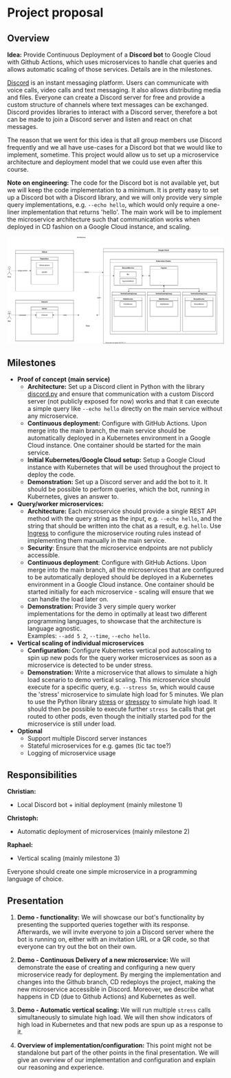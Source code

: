 # Project proposal

## Overview

**Idea:** Provide Continuous Deployment of a **Discord bot** to Google Cloud with Github Actions, 
which uses microservices to handle chat queries and allows automatic scaling of those services.
Details are in the milestones.

[Discord](https://discord.com/) is an instant messaging platform. Users can communicate with voice calls, video calls 
and text messaging. It also allows distributing media and files. Everyone can create a Discord server for free 
and provide a custom structure of channels where text messages can be exchanged. Discord provides libraries 
to interact with a Discord server, therefore a bot can be made to join a Discord server and listen and react on chat messages.

The reason that we went for this idea is that all group members use Discord frequently and we all have use-cases for a Discord bot that we would like to implement, sometime. This project would allow us to set up a microservice architecture and deployment model that we could use even after this course.

**Note on engineering:** The code for the Discord bot is not available yet, but we will keep the code implementation to a minimum.
It is pretty easy to set up a Discord bot with a Discord library, and we will only provide very simple 
query implementations, e.g. ```--echo hello```, which would only require a one-liner implementation 
that returns 'hello'. The main work will be to implement the microservice architecture such that communication 
works when deployed in CD fashion on a Google Cloud instance, and scaling.

![architecture.svg](architecture.svg)

## Milestones

+ **Proof of concept (main service)**
  - **Architecture:** Set up a Discord client in Python with the library
  [discord.py](https://pypi.org/project/discord.py/) and ensure that communication with a custom 
  Discord server (not publicly exposed for now) works and that it can execute a simple query like ```--echo hello```
  directly on the main service without any microservice.
  - **Continuous deployment:** Configure with GitHub Actions. Upon merge into the main branch, the main service
  should be automatically deployed in a Kubernetes environment in a Google Cloud instance. One container 
  should be started for the main service.
  - **Initial Kubernetes/Google Cloud setup:** Setup a Google Cloud instance with Kubernetes that will be used throughout 
  the project to deploy the code.
  - **Demonstration:** Set up a Discord server and add the bot to it. It should be possible to
  perform queries, which the bot, running in Kubernetes, gives an answer to.
+ **Query/worker microservices:**
  - **Architecture:** Each microservice should provide a single REST API method with 
  the query string as the input, e.g. ```--echo hello```, and the string that should be 
  written into the chat as a result, e.g. ```hello```. 
  Use [Ingress](https://kubernetes.io/docs/concepts/services-networking/ingress/)
  to configure the microservice routing rules instead of implementing them manually in the 
  main service.
  - **Security**: Ensure that the microservice endpoints are not publicly accessible.
  - **Continuous deployment**: Configure with GitHub Actions. Upon merge into the main branch, all the microservices 
  that are configured to be automatically deployed should be deployed in a Kubernetes environment in a Google
  Cloud instance. One container should be started initially for each microservice - scaling will ensure that we can handle 
  the load later on.
  - **Demonstration:** 
  Provide 3 very simple query worker implementations for the demo in optimally 
  at least two different programming languages, to showcase that the architecture is language agnostic.   
  Examples: ```--add 5 2```, ```--time```, ```--echo hello```.
+ **Vertical scaling of individual microservices**
  - **Configuration:** Configure Kubernetes vertical pod autoscaling to spin up new pods for the query worker
  microservices as soon as a microservice is detected to be under stress.
  - **Demonstration:** Write a microservice that allows to simulate a high load scenario to demo vertical scaling. 
  This microservice should execute for a specific query, e.g. ```--stress 5m```,
  which would cause the 'stress' microservice to simulate high load for 5 minutes.
  We plan to use the Python library [stress](https://pypi.org/project/stress/) or 
  [stresspy](https://pypi.org/project/stressypy/) to simulate high load. It should then be possible 
  to execute further ```stress 5m``` calls that get routed to other pods, 
  even though the initially started pod for the microservice is still under load.
+ **Optional**
  - Support multiple Discord server instances
  - Stateful microservices for e.g. games (tic tac toe?)
  - Logging of microservice usage

## Responsibilities

**Christian:**
- Local Discord bot + initial deployment (mainly milestone 1)

**Christoph:**
- Automatic deployment of microservices (mainly milestone 2)

**Raphael:**
- Vertical scaling (mainly milestone 3)

Everyone should create one simple microservice in a programming language of choice.

## Presentation

1. **Demo - functionality:**
We will showcase our bot's functionality by presenting the supported queries together with its response.
Afterwards, we will invite everyone to join a Discord server where the bot is running on, either with an invitation URL 
or a QR code, so that everyone can try out the bot on their own. 

2. **Demo - Continuous Delivery of a new microservice:** 
We will demonstrate the ease of creating and configuring a new query microservice ready for deployment. By merging the
implementation and changes into the Github branch, CD redeploys the project, making the new microservice accessible 
in Discord. Moreover, we describe what happens in CD (due to Github Actions) and Kubernetes as well.

3. **Demo - Automatic vertical scaling:** 
We will run multiple ```stress``` calls simultaneously to simulate high load. We will then show indicators of high load
in Kubernetes and that new pods are spun up as a response to it.

4. **Overview of implementation/configuration:**
This point might not be standalone but part of the other points in the final presentation.
We will give an overview of our implementation and configuration and explain our reasoning and experience.

